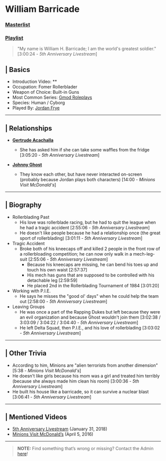 # William Barricade
### [Masterlist]()
### [Playlist]()

> "My name is William H. Barricade; I am the world's greatest soldier." \[3:00:24 - *5th Anniversary Livestream*]

## | Basics  
- Introduction Video: **
- Occupation: Fomer Rollerblader
- Weapon of Choice: Built-in Guns
- Most Common Series: [Gmod Roleplays](6.Series/Gmod/Roleplays.md)
- Species: Human / Cyborg
- Played By: [Jordan Frye](3.Siblings/3.1.Jordan_Frye-Venturian/md)

----

## | Relationships
- [**Gertrude Acachalla**](5.Characters/Gertrude_Acachalla.md)
  - She has asked him if she can take some waffles from the fridge \[3:05:20 - *5th Anniversary Livestream*]

- [**Johnny Ghost**](5.Characters/Johnny_Ghost.md)  
  - They know each other, but have never interacted on-screen \(probably because Jordan plays both characters) \[14:00 - *Minions Visit McDonald's*]

----

## | Biography  
- Rollerblading Past
  - His love was rollerblade racing, but he had to quit the league when he had a tragic accident \[2:55:06 - *5th Anniversary Livestream*]
  - He doesn't like people because he had a relationship once \(the great sport of rollerblading) \[3:01:11 - *5th Anniversary Livestream*]
- Tragic Accident
  - Broke both of his kneecaps off and killed 2 people in the front row of a rollerbloading competition; he can now only walk in a mech-leg-suit \[2:55:06 - *5th Anniversary Livestream*]
    - Because his kneecaps are missing, he can bend his toes up and touch his own waist \[2:57:37]
    - His mech has guns that are supposed to be controlled with his detachable leg \[2:59:59]
    - He placed 2nd in the Rollerblading Tournament of 1984 \[3:01:20]
- Working with P.I.E.
  - He says he misses the "good ol' days" when he could help the team out \[2:58:00 - *5th Anniversary Livestream*]
- Leaving Groups
  - He was once a part of the Rapping Dukes but left because they were an evil organization and because Ghost wouldn't join them \[3:02:38 / 3:03:09 / 3:04:22 / 3:04:40 - *5th Anniversary Livestream*]
  - He left Delta Squad, then P.I.E., and his love of rollerblading \[3:03:02 - *5th Anniversary Livestream*]

----

## | Other Trivia  
- According to him, Minions are "alien terrorists from another dimension" \[5:38 - *Minions Visit McDonald's*]
- He doesn't like girls because his mom was a girl and treated him terribly \(because she always made him clean his room) \[3:00:36 - *5th Anniversary Livestream*]
- He built his house like a barricade, so it can survive a nuclear blast \[3:06:41 - *5th Anniversary Livestream*]

----

## | Mentioned Videos
- [5th Anniversary Livestream](https://youtu.be/6AHnicY1Iq4) \(January 31, 2018)
- [Minions Visit McDonald’s](https://youtu.be/Yk0RNCWNQKY) \(April 5, 2016)

----

> **NOTE:** Find something that’s wrong or missing? Contact the Admin [here](../chapter_2.md)!